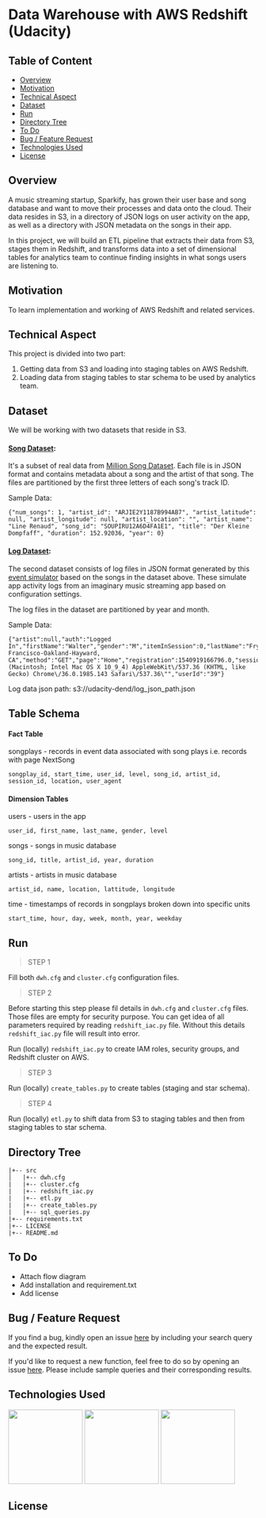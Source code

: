 # Data Warehouse with AWS Redshift (Udacity)

## Table of Content
  * [Overview](#overview)
  * [Motivation](#motivation)
  * [Technical Aspect](#technical-aspect)
  * [Dataset](#dataset)
  * [Run](#run)
  * [Directory Tree](#directory-tree)
  * [To Do](#to-do)
  * [Bug / Feature Request](#bug---feature-request)
  * [Technologies Used](#technologies-used)
  * [License](#license)
  
## Overview

A music streaming startup, Sparkify, has grown their user base and song database and want to move their processes and data onto the cloud. Their data resides in S3, in a directory of JSON logs on user activity on the app, as well as a directory with JSON metadata on the songs in their app.

In this project, we will build an ETL pipeline that extracts their data from S3, stages them in Redshift, and transforms data into a set of dimensional tables for analytics team to continue finding insights in what songs users are listening to.

## Motivation 

To learn implementation and working of AWS Redshift and related services.

## Technical Aspect 

This project is divided into two part:

1. Getting data from S3 and loading into staging tables on AWS Redshift.
2. Loading data from staging tables to star schema to be used by analytics team.

## Dataset

We will be working with two datasets that reside in S3. 

#### [Song Dataset](s3://udacity-dend/song_data): 
It's a subset of real data from [Million Song Dataset](https://labrosa.ee.columbia.edu/millionsong/). Each file is in JSON format and contains metadata about a song and the artist of that song. The files are partitioned by the first three letters of each song's track ID.

Sample Data:
```
{"num_songs": 1, "artist_id": "ARJIE2Y1187B994AB7", "artist_latitude": null, "artist_longitude": null, "artist_location": "", "artist_name": "Line Renaud", "song_id": "SOUPIRU12A6D4FA1E1", "title": "Der Kleine Dompfaff", "duration": 152.92036, "year": 0}
```

#### [Log Dataset](s3://udacity-dend/log_data):
The second dataset consists of log files in JSON format generated by this  [event simulator](https://github.com/Interana/eventsim)  based on the songs in the dataset above. These simulate app activity logs from an imaginary music streaming app based on configuration settings.

The log files in the dataset are partitioned by year and month. 

Sample Data: 
```
{"artist":null,"auth":"Logged In","firstName":"Walter","gender":"M","itemInSession":0,"lastName":"Frye","length":null,"level":"free","location":"San Francisco-Oakland-Hayward, CA","method":"GET","page":"Home","registration":1540919166796.0,"sessionId":38,"song":null,"status":200,"ts":1541105830796,"userAgent":"\"Mozilla\/5.0 (Macintosh; Intel Mac OS X 10_9_4) AppleWebKit\/537.36 (KHTML, like Gecko) Chrome\/36.0.1985.143 Safari\/537.36\"","userId":"39"}
```

Log data json path: s3://udacity-dend/log_json_path.json

## Table Schema

#### Fact Table
songplays - records in event data associated with song plays i.e. records with page NextSong

    songplay_id, start_time, user_id, level, song_id, artist_id, session_id, location, user_agent

#### Dimension Tables 
users - users in the app

    user_id, first_name, last_name, gender, level
songs - songs in music database

    song_id, title, artist_id, year, duration

artists - artists in music database

    artist_id, name, location, lattitude, longitude

time -  timestamps of records in songplays broken down into specific units

    start_time, hour, day, week, month, year, weekday

## Run

> STEP 1

Fill both `dwh.cfg` and `cluster.cfg` configuration files.

> STEP 2 

Before starting this step please fil details in `dwh.cfg` and `cluster.cfg` files.
Those files are empty for security purpose. You can get idea of all parameters required 
by reading `redshift_iac.py` file. Without this details `redshift_iac.py` file will result into 
error.

Run (locally) `redshift_iac.py` to create IAM roles, security groups, and Redshift cluster on AWS.

> STEP 3

Run (locally) `create_tables.py` to create tables (staging and star schema).

> STEP 4 

Run (locally) `etl.py` to shift data from S3 to staging tables and then from staging tables to 
star schema. 

## Directory Tree 
```
|+-- src 
│   |+-- dwh.cfg
|   |+-- cluster.cfg
|   |+-- redshift_iac.py
|   |+-- etl.py
|   |+-- create_tables.py
|   |+-- sql_queries.py
|+-- requirements.txt
|+-- LICENSE
|+-- README.md
```

## To Do
- Attach flow diagram
- Add installation and requirement.txt
- Add license 

## Bug / Feature Request 

If you find a bug, kindly open an issue [here](https://github.com/mayank311996/data-engineering-projects/issues/new) by including your search query and the expected result.

If you'd like to request a new function, feel free to do so by opening an issue [here](https://github.com/mayank311996/data-engineering-projects/issues/new). Please include sample queries and their corresponding results.

## Technologies Used 

[<img target="_blank" src="https://cdn2.hubspot.net/hubfs/4981955/logo-amazon-redshift-1.png" width=150>](https://aws.amazon.com/redshift/) 
[<img target="_blank" src="https://braze-marketing-assets.s3.amazonaws.com/images/partner_logos/_1200x630_crop_center-center_82_none/amazon-s3.png?mtime=1536784175" width=150>](https://aws.amazon.com/s3/) 
[<img target="_blank" src="https://miro.medium.com/max/640/1*YICL3VI0HI7kgkUfu3JI1g.png" width=150>](https://aws.amazon.com/iam/) 

## License 